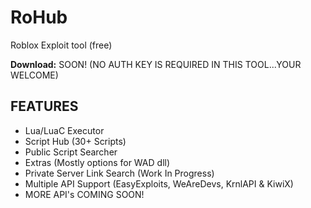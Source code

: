 # RoHub
Roblox Exploit tool (free)

**Download:** SOON!
(NO AUTH KEY IS REQUIRED IN THIS TOOL...YOUR WELCOME)

## FEATURES
  * Lua/LuaC Executor
  * Script Hub (30+ Scripts)
  * Public Script Searcher
  * Extras (Mostly options for WAD dll)
  * Private Server Link Search (Work In Progress)
  * Multiple API Support (EasyExploits, WeAreDevs, KrnlAPI & KiwiX)
  * MORE API's COMING SOON!
